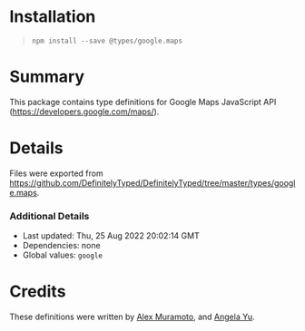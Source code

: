 # Installation
> `npm install --save @types/google.maps`

# Summary
This package contains type definitions for Google Maps JavaScript API (https://developers.google.com/maps/).

# Details
Files were exported from https://github.com/DefinitelyTyped/DefinitelyTyped/tree/master/types/google.maps.

### Additional Details
 * Last updated: Thu, 25 Aug 2022 20:02:14 GMT
 * Dependencies: none
 * Global values: `google`

# Credits
These definitions were written by [Alex Muramoto](https://github.com/amuramoto), and [Angela Yu](https://github.com/wangela).
